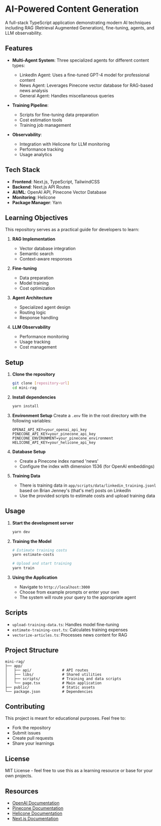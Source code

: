 # AI-Powered Content Generation

A full-stack TypeScript application demonstrating modern AI techniques including RAG (Retrieval Augmented Generation), fine-tuning, agents, and LLM observability.

## Features

-   **Multi-Agent System**: Three specialized agents for different content types:

    -   LinkedIn Agent: Uses a fine-tuned GPT-4 model for professional content
    -   News Agent: Leverages Pinecone vector database for RAG-based news analysis
    -   General Agent: Handles miscellaneous queries

-   **Training Pipeline**:

    -   Scripts for fine-tuning data preparation
    -   Cost estimation tools
    -   Training job management

-   **Observability**:
    -   Integration with Helicone for LLM monitoring
    -   Performance tracking
    -   Usage analytics

## Tech Stack

-   **Frontend**: Next.js, TypeScript, TailwindCSS
-   **Backend**: Next.js API Routes
-   **AI/ML**: OpenAI API, Pinecone Vector Database
-   **Monitoring**: Helicone
-   **Package Manager**: Yarn

## Learning Objectives

This repository serves as a practical guide for developers to learn:

1. **RAG Implementation**

    - Vector database integration
    - Semantic search
    - Context-aware responses

2. **Fine-tuning**

    - Data preparation
    - Model training
    - Cost optimization

3. **Agent Architecture**

    - Specialized agent design
    - Routing logic
    - Response handling

4. **LLM Observability**
    - Performance monitoring
    - Usage tracking
    - Cost management

## Setup

1. **Clone the repository**

    ```bash
    git clone [repository-url]
    cd mini-rag
    ```

2. **Install dependencies**

    ```bash
    yarn install
    ```

3. **Environment Setup**
   Create a `.env` file in the root directory with the following variables:

    ```env
    OPENAI_API_KEY=your_openai_api_key
    PINECONE_API_KEY=your_pinecone_api_key
    PINECONE_ENVIRONMENT=your_pinecone_environment
    HELICONE_API_KEY=your_helicone_api_key
    ```

4. **Database Setup**

    - Create a Pinecone index named 'news'
    - Configure the index with dimension 1536 (for OpenAI embeddings)

5. **Training Data**
    - There is training data in `app/scripts/data/linkedin_training.jsonl` based on Brian Jenney's (that's me!) posts on LinkedIn
    - Use the provided scripts to estimate costs and upload training data

## Usage

1. **Start the development server**

    ```bash
    yarn dev
    ```

2. **Training the Model**

    ```bash
    # Estimate training costs
    yarn estimate-costs

    # Upload and start training
    yarn train
    ```

3. **Using the Application**
    - Navigate to `http://localhost:3000`
    - Choose from example prompts or enter your own
    - The system will route your query to the appropriate agent

## Scripts

-   `upload-training-data.ts`: Handles model fine-tuning
-   `estimate-training-cost.ts`: Calculates training expenses
-   `vectorize-articles.ts`: Processes news content for RAG

## Project Structure

```
mini-rag/
├── app/
│   ├── api/              # API routes
│   ├── libs/             # Shared utilities
│   ├── scripts/          # Training and data scripts
│   └── page.tsx          # Main application
├── public/               # Static assets
└── package.json          # Dependencies
```

## Contributing

This project is meant for educational purposes. Feel free to:

-   Fork the repository
-   Submit issues
-   Create pull requests
-   Share your learnings

## License

MIT License - feel free to use this as a learning resource or base for your own projects.

## Resources

-   [OpenAI Documentation](https://platform.openai.com/docs)
-   [Pinecone Documentation](https://docs.pinecone.io)
-   [Helicone Documentation](https://docs.helicone.ai)
-   [Next.js Documentation](https://nextjs.org/docs)
